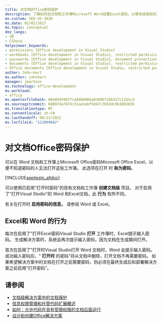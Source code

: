 ```yaml
---
title: 对文档Office密码保护
description: 了解如何在文档和工作簿Microsoft Word设置Excel密码，以便未经授权的用户无法打开它们。
ms.custom: SEO-VS-2020
ms.date: 02/02/2017
ms.topic: conceptual
dev_langs:
- VB
- CSharp
helpviewer_keywords:
- permissions [Office development in Visual Studio]
- workbooks [Office development in Visual Studio], restricted permissions
- passwords [Office development in Visual Studio], document protections
- documents [Office development in Visual Studio], restricted permissions
- Office documents [Office development in Visual Studio, restricted permissions
author: John-Hart
ms.author: johnhart
manager: jmartens
ms.technology: office-development
ms.workload:
- office
ms.openlocfilehash: 80e89d5907fca8d4896ba0349bf26b527c11b1cd
ms.sourcegitcommit: 68897da7d74c31ae1ebf5d47c7b5ddc9b108265b
ms.translationtype: MT
ms.contentlocale: zh-CN
ms.lasthandoff: 08/13/2021
ms.locfileid: "122099602"
---
```

# <a name="password-protection-on-office-documents"></a>对文档Office密码保护
  可以在 Word 文档和工作簿上Microsoft Office密码Microsoft Office Excel，以便不知道密码的人无法打开这些工作簿。 此选项在打开 时 **称为密码**。

 [!INCLUDE[appliesto_alldoc](../vsto/includes/appliesto-alldoc-md.md)]

 可以使用已启用"打开时密码"的现有文档和工作簿 **创建文档级** 项目。 对于启用了"打开Visual Studio"的 Word 和Excel文档，此 **行为** 有所不同。

 有关在打开时 **启用密码的信息，** 请参阅 Word 或 Excel。

## <a name="behavior-of-excel-and-word"></a>Excel和 Word 的行为
 每次在启用了"打开Excel密码Visual Studio **打开** 工作簿时，Excel提示输入密码。 生成解决方案时，系统会再次提示输入密码，因为文档在生成期间打开。

 首次在启用了"打开时Visual Studio打开 Word 文档时，Word 会提示输入密码。  成功输入密码后，" **打开时** 的密码"将从文档中删除，打开文档不再需要密码。 如果希望解决方案中的文档在打开之前需要密码，则必须在最终生成后和部署解决方案之前启用"打开密码"。

## <a name="see-also"></a>请参阅
- [文档级解决方案中的文档保护](../vsto/document-protection-in-document-level-solutions.md)
- [信息权限管理和托管代码扩展概述](../vsto/information-rights-management-and-managed-code-extensions-overview.md)
- [如何：允许代码在具有受限权限的文档后面运行](../vsto/how-to-permit-code-to-run-behind-documents-with-restricted-permissions.md)
- [设计和创建Office解决方案](../vsto/designing-and-creating-office-solutions.md)
